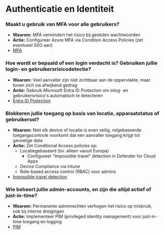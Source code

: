 # Authenticatie en Identiteit

### Maakt u gebruik van MFA voor alle gebruikers?
- **Waarom:** MFA vermindert het risico bij gestolen wachtwoorden
- **Actie:** Configureer Azure MFA via Condition Access Policies (zet eventueel SSO aan)
- [MFA](./plannen/authenticatie%20en%20identiteit.md###MFA)

### Hoe wordt er bepaald of een login verdacht is? Gebruiken jullie login- en gebruikersrisicodetectie?
- **Waarom:** Veel aanvaller zijn niet zichtbaar aan de oppervlakte, maar tonen zich via afwijkend gedrag
- **Actie:** Gebruik Microsoft Entra ID Protection om inlog- en gebruikersrisico's automatisch te detecteren
- [Entra ID Protection](../plannen/authenticatie%20en%20identiteit.md###Entra%20ID%20protection)

### Blokkeren jullie toegang op basis van locatie, apparaatstatus of gebruikersol?
- **Waarom:** Niet elk device of locatie is even veilig, rolgebaseerde toegangscontrole voorkomt dat een aanvaller toegang krijgt tot gevoelige data
- **Actie:** Zet Conditional Access policies op:
    - Locatiegebaseerd (bv. alleen vanuit Europa)
        - Configureer "Impossible travel" detection in Defender for Cloud Apps
    - Device Compliance via Intune
    - Role-based access control (RBAC) voor admins
- [Impossible travel detection](../plannen/authenticatie%20en%20identiteit.md###Impossible%20travel%20detection)

### Wie beheert jullie admin-accounts, en zijn die altijd actief of just-in-time?
- **Waarom:** Permanente adminrechten verhogen het risico op misbruik, ook bij interne dreigingen
- **Actie:** Implementeer PIM (privileged identity management) voor just-in-time toegang en logging
- [PIM](./plannen/authenticatie%20en%20identiteit.md###PIM)

